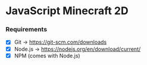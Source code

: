 # JavaScript Minecraft 2D

### Requirements
 - [x] Git -> https://git-scm.com/downloads
 - [x] Node.js -> https://nodejs.org/en/download/current/
 - [x] NPM (comes with Node.js)
